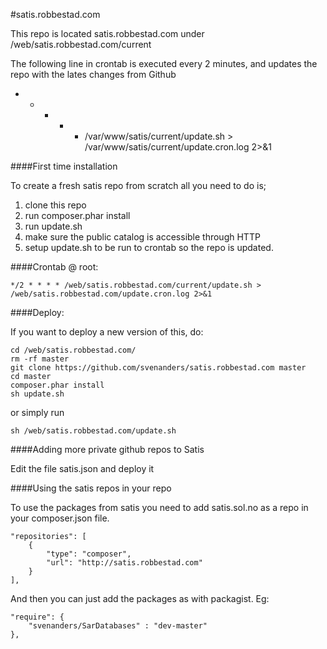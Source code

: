 #satis.robbestad.com


This repo is located satis.robbestad.com under /web/satis.robbestad.com/current

The following line in crontab is executed every 2 minutes, and updates the repo with the lates
changes from Github

  * * * * * /var/www/satis/current/update.sh > /var/www/satis/current/update.cron.log 2>&1

####First time installation

To create a fresh satis repo from scratch all you need to do is;

1. clone this repo
2. run composer.phar install
3. run update.sh
4. make sure the public catalog is accessible through HTTP
5. setup update.sh to be run to crontab so the repo is updated.


####Crontab @ root:

    */2 * * * * /web/satis.robbestad.com/current/update.sh >  /web/satis.robbestad.com/update.cron.log 2>&1


####Deploy:

If you want to deploy a new version of this, do:

    cd /web/satis.robbestad.com/
    rm -rf master
    git clone https://github.com/svenanders/satis.robbestad.com master
    cd master
    composer.phar install
    sh update.sh
    
or simply run

    sh /web/satis.robbestad.com/update.sh
    

####Adding more private github repos to Satis

Edit the file satis.json and deploy it

####Using the satis repos in your repo

To use the packages from satis you need to add satis.sol.no as a repo in your composer.json file.

    "repositories": [
        {
            "type": "composer",
            "url": "http://satis.robbestad.com"
        }
    ],
    
And then you can just add the packages as with packagist. Eg:

    "require": {
        "svenanders/SarDatabases" : "dev-master"
    },


